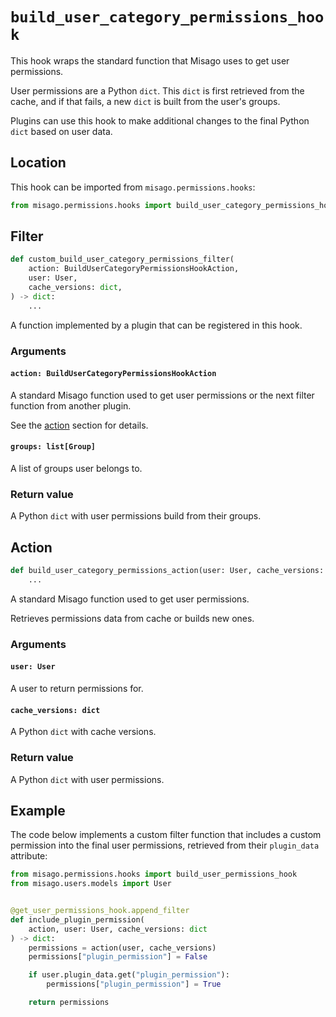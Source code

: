 # `build_user_category_permissions_hook`

This hook wraps the standard function that Misago uses to get user permissions.

User permissions are a Python `dict`. This `dict` is first retrieved from the cache, and if that fails, a new `dict` is built from the user's groups.

Plugins can use this hook to make additional changes to the final Python `dict` based on user data.


## Location

This hook can be imported from `misago.permissions.hooks`:

```python
from misago.permissions.hooks import build_user_category_permissions_hook
```


## Filter

```python
def custom_build_user_category_permissions_filter(
    action: BuildUserCategoryPermissionsHookAction,
    user: User,
    cache_versions: dict,
) -> dict:
    ...
```

A function implemented by a plugin that can be registered in this hook.


### Arguments

#### `action: BuildUserCategoryPermissionsHookAction`

A standard Misago function used to get user permissions or the next filter function from another plugin.

See the [action](#action) section for details.


#### `groups: list[Group]`

A list of groups user belongs to.


### Return value

A Python `dict` with user permissions build from their groups.


## Action

```python
def build_user_category_permissions_action(user: User, cache_versions: dict) -> dict:
    ...
```

A standard Misago function used to get user permissions.

Retrieves permissions data from cache or builds new ones.


### Arguments

#### `user: User`

A user to return permissions for.


#### `cache_versions: dict`

A Python `dict` with cache versions.


### Return value

A Python `dict` with user permissions.


## Example

The code below implements a custom filter function that includes a custom permission into the final user permissions, retrieved from their `plugin_data` attribute:

```python
from misago.permissions.hooks import build_user_permissions_hook
from misago.users.models import User


@get_user_permissions_hook.append_filter
def include_plugin_permission(
    action, user: User, cache_versions: dict
) -> dict:
    permissions = action(user, cache_versions)
    permissions["plugin_permission"] = False

    if user.plugin_data.get("plugin_permission"):
        permissions["plugin_permission"] = True

    return permissions
```